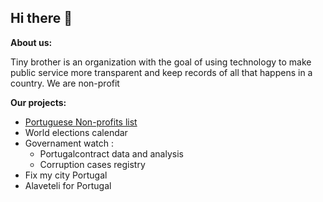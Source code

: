 ## Hi there 👋

**About us:**

Tiny brother is an organization with the goal of using technology to make public service more transparent and keep records of all that happens in a country. 
We are non-profit

**Our projects:**
- [Portuguese Non-profits list](https://github.com/Tiny-Brother/portuguese-NGOs)
- World elections calendar
- Governament watch :
  - Portugalcontract data and analysis
  - Corruption cases registry
- Fix my city Portugal
- Alaveteli for Portugal

